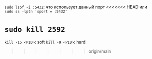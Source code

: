 `sudo lsof -i :5432`: что использует данный порт
<<<<<<< HEAD
или
`sudo ss -lptn 'sport = :5432'`

`sudo kill 2592`
=======

`kill -15 <PID>`:  soft
`kill -9 <PID>`: hard


>>>>>>> origin/main
